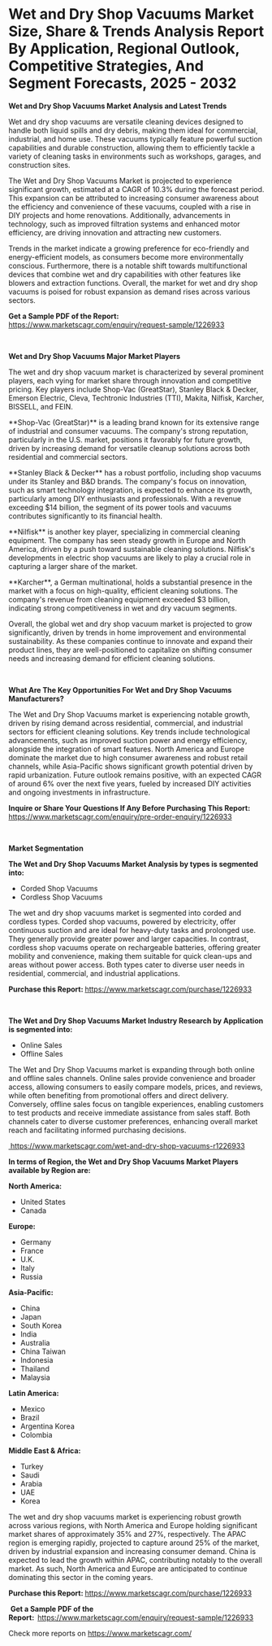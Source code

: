<p><h1>Wet and Dry Shop Vacuums Market Size, Share & Trends Analysis Report By Application, Regional Outlook, Competitive Strategies, And Segment Forecasts, 2025 - 2032</h1></p><p><strong>Wet and Dry Shop Vacuums Market Analysis and Latest Trends</strong></p>
<p><p>Wet and dry shop vacuums are versatile cleaning devices designed to handle both liquid spills and dry debris, making them ideal for commercial, industrial, and home use. These vacuums typically feature powerful suction capabilities and durable construction, allowing them to efficiently tackle a variety of cleaning tasks in environments such as workshops, garages, and construction sites.</p><p>The Wet and Dry Shop Vacuums Market is projected to experience significant growth, estimated at a CAGR of 10.3% during the forecast period. This expansion can be attributed to increasing consumer awareness about the efficiency and convenience of these vacuums, coupled with a rise in DIY projects and home renovations. Additionally, advancements in technology, such as improved filtration systems and enhanced motor efficiency, are driving innovation and attracting new customers.</p><p>Trends in the market indicate a growing preference for eco-friendly and energy-efficient models, as consumers become more environmentally conscious. Furthermore, there is a notable shift towards multifunctional devices that combine wet and dry capabilities with other features like blowers and extraction functions. Overall, the market for wet and dry shop vacuums is poised for robust expansion as demand rises across various sectors.</p></p>
<p><strong>Get a Sample PDF of the Report:&nbsp;</strong> <a href="https://www.marketscagr.com/enquiry/request-sample/1226933?utm_campaign=2265&utm_medium=2&utm_source=Github&utm_content=ia&utm_term=18022025&utm_id=wet-and-dry-shop-vacuums">https://www.marketscagr.com/enquiry/request-sample/1226933</a></p>
<p>&nbsp;</p>
<p><strong>Wet and Dry Shop Vacuums Major Market Players</strong></p>
<p><p>The wet and dry shop vacuum market is characterized by several prominent players, each vying for market share through innovation and competitive pricing. Key players include Shop-Vac (GreatStar), Stanley Black & Decker, Emerson Electric, Cleva, Techtronic Industries (TTI), Makita, Nilfisk, Karcher, BISSELL, and FEIN.</p><p>**Shop-Vac (GreatStar)** is a leading brand known for its extensive range of industrial and consumer vacuums. The company's strong reputation, particularly in the U.S. market, positions it favorably for future growth, driven by increasing demand for versatile cleanup solutions across both residential and commercial sectors.</p><p>**Stanley Black & Decker** has a robust portfolio, including shop vacuums under its Stanley and B&D brands. The company's focus on innovation, such as smart technology integration, is expected to enhance its growth, particularly among DIY enthusiasts and professionals. With a revenue exceeding $14 billion, the segment of its power tools and vacuums contributes significantly to its financial health.</p><p>**Nilfisk** is another key player, specializing in commercial cleaning equipment. The company has seen steady growth in Europe and North America, driven by a push toward sustainable cleaning solutions. Nilfisk's developments in electric shop vacuums are likely to play a crucial role in capturing a larger share of the market.</p><p>**Karcher**, a German multinational, holds a substantial presence in the market with a focus on high-quality, efficient cleaning solutions. The company's revenue from cleaning equipment exceeded $3 billion, indicating strong competitiveness in wet and dry vacuum segments.</p><p>Overall, the global wet and dry shop vacuum market is projected to grow significantly, driven by trends in home improvement and environmental sustainability. As these companies continue to innovate and expand their product lines, they are well-positioned to capitalize on shifting consumer needs and increasing demand for efficient cleaning solutions.</p></p>
<p>&nbsp;</p>
<p><strong>What Are The Key Opportunities For Wet and Dry Shop Vacuums Manufacturers?</strong></p>
<p><p>The Wet and Dry Shop Vacuums market is experiencing notable growth, driven by rising demand across residential, commercial, and industrial sectors for efficient cleaning solutions. Key trends include technological advancements, such as improved suction power and energy efficiency, alongside the integration of smart features. North America and Europe dominate the market due to high consumer awareness and robust retail channels, while Asia-Pacific shows significant growth potential driven by rapid urbanization. Future outlook remains positive, with an expected CAGR of around 6% over the next five years, fueled by increased DIY activities and ongoing investments in infrastructure.</p></p>
<p><strong>Inquire or Share Your Questions If Any Before Purchasing This Report:</strong> <a href="https://www.marketscagr.com/enquiry/pre-order-enquiry/1226933?utm_campaign=2265&utm_medium=2&utm_source=Github&utm_content=ia&utm_term=18022025&utm_id=wet-and-dry-shop-vacuums">https://www.marketscagr.com/enquiry/pre-order-enquiry/1226933</a></p>
<p>&nbsp;</p>
<p><strong>Market Segmentation</strong></p>
<p><strong>The Wet and Dry Shop Vacuums Market Analysis by types is segmented into:</strong></p>
<p><ul><li>Corded Shop Vacuums</li><li>Cordless Shop Vacuums</li></ul></p>
<p><p>The wet and dry shop vacuums market is segmented into corded and cordless types. Corded shop vacuums, powered by electricity, offer continuous suction and are ideal for heavy-duty tasks and prolonged use. They generally provide greater power and larger capacities. In contrast, cordless shop vacuums operate on rechargeable batteries, offering greater mobility and convenience, making them suitable for quick clean-ups and areas without power access. Both types cater to diverse user needs in residential, commercial, and industrial applications.</p></p>
<p><strong>Purchase this Report:&nbsp;</strong><a href="https://www.marketscagr.com/purchase/1226933?utm_campaign=2265&utm_medium=2&utm_source=Github&utm_content=ia&utm_term=18022025&utm_id=wet-and-dry-shop-vacuums">https://www.marketscagr.com/purchase/1226933</a></p>
<p>&nbsp;</p>
<p><strong>The Wet and Dry Shop Vacuums Market Industry Research by Application is segmented into:</strong></p>
<p><ul><li>Online Sales</li><li>Offline Sales</li></ul></p>
<p><p>The Wet and Dry Shop Vacuums market is expanding through both online and offline sales channels. Online sales provide convenience and broader access, allowing consumers to easily compare models, prices, and reviews, while often benefiting from promotional offers and direct delivery. Conversely, offline sales focus on tangible experiences, enabling customers to test products and receive immediate assistance from sales staff. Both channels cater to diverse customer preferences, enhancing overall market reach and facilitating informed purchasing decisions.</p></p>
<p><a href="https://www.marketscagr.com/wet-and-dry-shop-vacuums-r1226933?utm_campaign=2265&utm_medium=2&utm_source=Github&utm_content=ia&utm_term=18022025&utm_id=wet-and-dry-shop-vacuums">&nbsp;https://www.marketscagr.com/wet-and-dry-shop-vacuums-r1226933</a></p>
<p><strong>In terms of Region, the Wet and Dry Shop Vacuums Market Players available by Region are:</strong></p>
<p>
    <p> <strong> North America: </strong>
        <ul>
            <li>United States</li>
            <li>Canada</li>
        </ul>
        </p> 
    <p> <strong> Europe: </strong>
        <ul>
            <li>Germany</li>
            <li>France</li>
            <li>U.K.</li>
            <li>Italy</li>
            <li>Russia</li>
        </ul>
        </p> 
    <p> <strong> Asia-Pacific: </strong>
        <ul>
            <li>China</li>
            <li>Japan</li>
            <li>South Korea</li>
            <li>India</li>
            <li>Australia</li>
            <li>China Taiwan</li>
            <li>Indonesia</li>
            <li>Thailand</li>
            <li>Malaysia</li>
        </ul>
        </p> 
    <p> <strong> Latin America: </strong>
        <ul>
            <li>Mexico</li>
            <li>Brazil</li>
            <li>Argentina Korea</li>
            <li>Colombia</li>
        </ul>
        </p> 
    <p> <strong> Middle East & Africa: </strong>
        <ul>
            <li>Turkey</li>
            <li>Saudi</li>
            <li>Arabia</li>
            <li>UAE</li>
            <li>Korea</li>
        </ul>
    </p>
    </p>
<p><p>The wet and dry shop vacuums market is experiencing robust growth across various regions, with North America and Europe holding significant market shares of approximately 35% and 27%, respectively. The APAC region is emerging rapidly, projected to capture around 25% of the market, driven by industrial expansion and increasing consumer demand. China is expected to lead the growth within APAC, contributing notably to the overall market. As such, North America and Europe are anticipated to continue dominating this sector in the coming years.</p></p>
<p><strong>Purchase this Report: </strong><a href="https://www.marketscagr.com/purchase/1226933?utm_campaign=2265&utm_medium=2&utm_source=Github&utm_content=ia&utm_term=18022025&utm_id=wet-and-dry-shop-vacuums">https://www.marketscagr.com/purchase/1226933</a></p>
<p>&nbsp;<strong>Get a Sample PDF of the Report:&nbsp;&nbsp;</strong><a href="https://www.marketscagr.com/enquiry/request-sample/1226933?utm_campaign=2265&utm_medium=2&utm_source=Github&utm_content=ia&utm_term=18022025&utm_id=wet-and-dry-shop-vacuums">https://www.marketscagr.com/enquiry/request-sample/1226933</a></p>
<p><strong></strong></p>
<p>Check more reports on <a href="https://www.marketscagr.com/?utm_campaign=2265&utm_medium=2&utm_source=Github&utm_content=ia&utm_term=18022025&utm_id=wet-and-dry-shop-vacuums">https://www.marketscagr.com/</a></p>